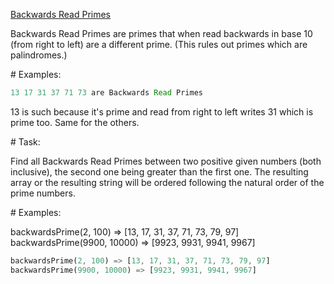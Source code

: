 [Backwards Read Primes](https://www.codewars.com/kata/5539fecef69c483c5a000015)

Backwards Read Primes are primes that when read backwards in base 10 (from right to left) are a different prime. (This rules out primes which are palindromes.)

\# Examples:

```rust
13 17 31 37 71 73 are Backwards Read Primes
```

13 is such because it's prime and read from right to left writes 31 which is prime too. Same for the others.

\# Task:

Find all Backwards Read Primes between two positive given numbers (both inclusive), the second one being greater than the first one. The resulting array or the resulting string will be ordered following the natural order of the prime numbers.

\# Examples:

backwardsPrime(2, 100) => [13, 17, 31, 37, 71, 73, 79, 97] backwardsPrime(9900, 10000) => [9923, 9931, 9941, 9967]

```rust
backwardsPrime(2, 100) => [13, 17, 31, 37, 71, 73, 79, 97] 
backwardsPrime(9900, 10000) => [9923, 9931, 9941, 9967]
```